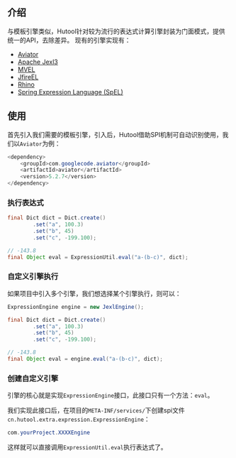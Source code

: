 ## 介绍

与模板引擎类似，Hutool针对较为流行的表达式计算引擎封装为门面模式，提供统一的API，去除差异。
现有的引擎实现有：

- [Aviator](https://github.com/killme2008/aviatorscript)
- [Apache Jexl3](https://github.com/apache/commons-jexl)
- [MVEL](https://github.com/mvel/mvel)
- [JfireEL](https://gitee.com/eric_ds/jfireEL)
- [Rhino](https://github.com/mozilla/rhino)
- [Spring Expression Language (SpEL)](https://github.com/spring-projects/spring-framework/tree/master/spring-expression)

## 使用

首先引入我们需要的模板引擎，引入后，Hutool借助SPI机制可自动识别使用，我们以`Aviator`为例：

```java
<dependency>
	<groupId>com.googlecode.aviator</groupId>
	<artifactId>aviator</artifactId>
	<version>5.2.7</version>
</dependency>
```

### 执行表达式

```java
final Dict dict = Dict.create()
		.set("a", 100.3)
		.set("b", 45)
		.set("c", -199.100);

// -143.8
final Object eval = ExpressionUtil.eval("a-(b-c)", dict);
```

### 自定义引擎执行

如果项目中引入多个引擎，我们想选择某个引擎执行，则可以：

```java
ExpressionEngine engine = new JexlEngine();

final Dict dict = Dict.create()
		.set("a", 100.3)
		.set("b", 45)
		.set("c", -199.100);

// -143.8
final Object eval = engine.eval("a-(b-c)", dict);
```

### 创建自定义引擎

引擎的核心就是实现`ExpressionEngine`接口，此接口只有一个方法：`eval`。

我们实现此接口后，在项目的`META-INF/services/`下创建spi文件`cn.hutool.extra.expression.ExpressionEngine`：

```java
com.yourProject.XXXXEngine
```

这样就可以直接调用`ExpressionUtil.eval`执行表达式了。